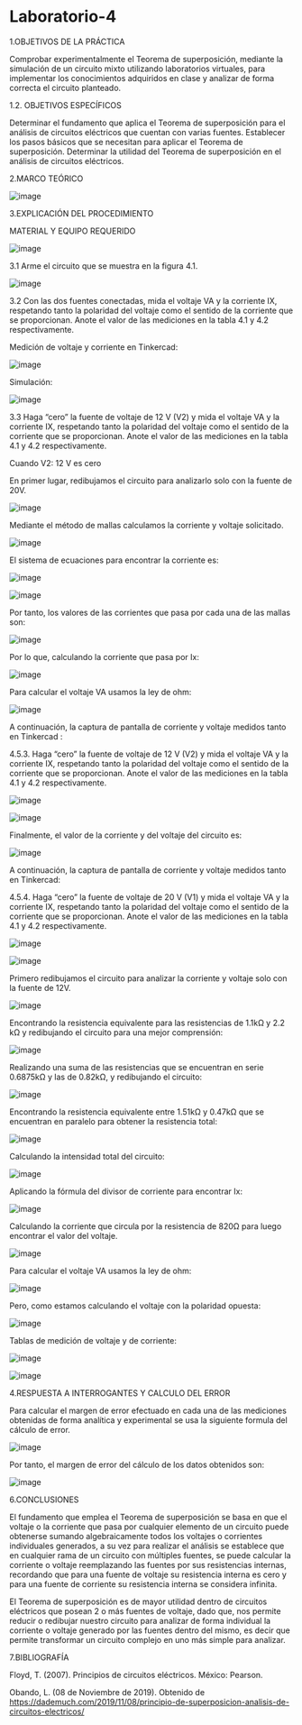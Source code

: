 # Laboratorio-4

1.OBJETIVOS DE LA PRÁCTICA

Comprobar experimentalmente el Teorema de superposición, mediante la simulación de un circuito mixto utilizando laboratorios virtuales, para implementar los conocimientos adquiridos en clase y analizar de forma correcta el circuito planteado.

1.2. OBJETIVOS ESPECÍFICOS

Determinar el fundamento que aplica el Teorema de superposición para el análisis de circuitos eléctricos que cuentan con varias fuentes.
Establecer los pasos básicos que se necesitan para aplicar el Teorema de superposición.
Determinar la utilidad del Teorema de superposición en el análisis de circuitos eléctricos.

2.MARCO TEÓRICO

![image](https://user-images.githubusercontent.com/105291794/176591444-9856a40d-a767-4480-892f-61f231221510.png)

3.EXPLICACIÓN DEL PROCEDIMIENTO

MATERIAL Y EQUIPO REQUERIDO

![image](https://user-images.githubusercontent.com/105291794/176591616-d4cc2ade-0cc5-4d4e-ab3b-901470d443f1.png)

3.1 Arme el circuito que se muestra en la figura 4.1.

![image](https://user-images.githubusercontent.com/105291794/176591937-13ba5f56-1544-4526-abf3-949d6d6296b9.png)

3.2 Con las dos fuentes conectadas, mida el voltaje VA y la corriente IX, respetando tanto la polaridad del voltaje como el sentido de la corriente que se proporcionan. Anote el valor de las mediciones en la tabla 4.1 y 4.2 respectivamente.

Medición de voltaje y corriente en Tinkercad:

![image](https://user-images.githubusercontent.com/105291794/176592815-30dfc8a9-80ba-4977-82da-37aa417461ad.png)

Simulación:

![image](https://user-images.githubusercontent.com/105291794/176592849-b6322658-6040-473c-9f7c-1ff1b3324236.png)

3.3 Haga “cero” la fuente de voltaje de 12 V (V2) y mida el voltaje VA y la corriente IX, respetando tanto la polaridad del voltaje como el sentido de la corriente que se proporcionan. Anote el valor de las mediciones en la tabla 4.1 y 4.2 respectivamente.

Cuando V2: 12 V es cero

En primer lugar, redibujamos el circuito para analizarlo solo con la fuente de 20V.

![image](https://user-images.githubusercontent.com/105291794/176593197-0331387d-377f-417d-97a7-76480264ddad.png)

Mediante el método de mallas calculamos la corriente y voltaje solicitado.

![image](https://user-images.githubusercontent.com/105291794/176593257-55ab3a8a-f279-407b-a690-f8ab3ca33c5f.png)

El sistema de ecuaciones para encontrar la corriente es:

![image](https://user-images.githubusercontent.com/105291794/176593692-ea3bd087-a2c4-460d-889f-18c53bbdfa33.png)

![image](https://user-images.githubusercontent.com/105291794/176593713-add77348-d175-419f-a0ce-6cfb4fa2afb8.png)

Por tanto, los valores de las corrientes que pasa por cada una de las mallas son:

![image](https://user-images.githubusercontent.com/105291794/176593738-343f2330-ba6a-4871-9c4f-8a37354eddb3.png)

Por lo que, calculando la corriente que pasa por Ix:

![image](https://user-images.githubusercontent.com/105291794/176593766-04df111d-4b86-40b8-a4a3-e1899d80023d.png)

Para calcular el voltaje VA usamos la ley de ohm:

![image](https://user-images.githubusercontent.com/105291794/176593831-9be90921-6748-4ab7-96a5-b63bb00b424e.png)

A continuación, la captura de pantalla de corriente y voltaje medidos tanto en Tinkercad :

4.5.3.	Haga “cero” la fuente de voltaje de 12 V (V2) y mida el voltaje VA y la corriente
IX, respetando tanto la polaridad del voltaje como el sentido de la corriente que se proporcionan. Anote el valor de las mediciones en la tabla 4.1 y 4.2 respectivamente.


![image](https://user-images.githubusercontent.com/105291794/176594893-e0d9e03b-84b9-44e5-9b08-80674878b183.png)

![image](https://user-images.githubusercontent.com/105291794/176594909-0c170287-0581-4a2f-8c6d-81b199d84c92.png)

Finalmente, el valor de la corriente y del voltaje del circuito es:

![image](https://user-images.githubusercontent.com/105291794/176594978-19e384da-e7b0-4d7e-83fb-14a5bc7aff2e.png)

A continuación, la captura de pantalla de corriente y voltaje medidos tanto en Tinkercad:

4.5.4.	Haga “cero” la fuente de voltaje de 20 V (V1) y mida el voltaje VA y la corriente IX, respetando tanto la polaridad del voltaje como el sentido de la corriente que se proporcionan. Anote el valor de las mediciones en la tabla 4.1 y 4.2 respectivamente.


![image](https://user-images.githubusercontent.com/105291794/176595718-c7757b93-f4ad-4a5d-bd54-c49b83cf8e44.png)


![image](https://user-images.githubusercontent.com/105291794/176595736-964bab28-9656-4105-9a11-9da1cfa79e1f.png)

Primero redibujamos el circuito para analizar la corriente y voltaje solo con la fuente de 12V.

![image](https://user-images.githubusercontent.com/105291794/176595865-8e7faa1a-ef38-408d-adc0-701c5a7f6dbc.png)

Encontrando la resistencia equivalente para las resistencias de 1.1kΩ y 2.2 kΩ y redibujando el circuito para una mejor comprensión:

![image](https://user-images.githubusercontent.com/105291794/176596543-c00690bb-c2cb-49bb-9ead-4f6698f2ff98.png)

Realizando una suma de las resistencias que se encuentran en serie 0.6875kΩ y las de 0.82kΩ, y redibujando el circuito:

![image](https://user-images.githubusercontent.com/105291794/176596567-4bb6b80b-488b-4c36-a80b-a21c9761b828.png)

Encontrando la resistencia equivalente entre 1.51kΩ y 0.47kΩ que se encuentran en paralelo para obtener la resistencia total:

![image](https://user-images.githubusercontent.com/105291794/176596636-045edcdd-2439-406d-82e1-580de23cb4fc.png)

Calculando la intensidad total del circuito:

![image](https://user-images.githubusercontent.com/105291794/176596653-2a4a8139-c626-44fb-ad2d-f4f6ec03daa9.png)

Aplicando la fórmula del divisor de corriente para encontrar Ix:

![image](https://user-images.githubusercontent.com/105291794/176596681-315a7060-b6a4-4173-a562-753bed017320.png)

Calculando la corriente que circula por la resistencia de 820Ω para luego encontrar el valor del voltaje.

![image](https://user-images.githubusercontent.com/105291794/176596716-f6d760b4-e16d-4a20-9f46-5f717cf1a91b.png)

Para calcular el voltaje VA usamos la ley de ohm:

![image](https://user-images.githubusercontent.com/105291794/176596738-4938e90c-8544-48c3-b01c-658b370e99b8.png)

Pero, como estamos calculando el voltaje con la polaridad opuesta:

![image](https://user-images.githubusercontent.com/105291794/176596757-b41aba06-3672-4cc1-b0f5-b59b901c9e49.png)


Tablas de medición de voltaje y de corriente:

![image](https://user-images.githubusercontent.com/105291794/176597465-52a8e571-1d38-4760-b1aa-d37aa713e588.png)

![image](https://user-images.githubusercontent.com/105291794/176597477-eae466f5-4c33-4802-b721-19e790d20177.png)

4.RESPUESTA A INTERROGANTES Y CALCULO DEL ERROR

Para calcular el margen de error efectuado en cada una de las mediciones obtenidas de forma analítica y experimental se usa la siguiente formula del cálculo de error.

![image](https://user-images.githubusercontent.com/105291794/176597536-569a5676-b182-4aec-adcf-2ce117cf3356.png)

Por tanto, el margen de error del cálculo de los datos obtenidos son:

![image](https://user-images.githubusercontent.com/105291794/176597568-7cbc600d-8482-4330-bae2-94ea8df8cb77.png)

6.CONCLUSIONES

El fundamento que emplea el Teorema de superposición se basa en que el voltaje o la corriente que pasa por cualquier elemento de un circuito puede obtenerse sumando algebraicamente todos los voltajes o corrientes individuales generados, a su vez para realizar el análisis se establece que en cualquier rama de un circuito con múltiples fuentes, se puede calcular la corriente o voltaje reemplazando las fuentes por sus resistencias internas, recordando que para una fuente de voltaje su resistencia interna es cero y para una fuente de corriente su resistencia interna se considera infinita.

El Teorema de superposición es de mayor utilidad dentro de circuitos eléctricos que posean 2 o más fuentes de voltaje, dado que, nos permite reducir o redibujar nuestro circuito para analizar de forma individual la corriente o voltaje generado por las fuentes dentro del mismo, es decir que permite transformar un circuito complejo en uno más simple para analizar.

7.BIBLIOGRAFÍA

Floyd, T. (2007). Principios de circuitos eléctricos. México: Pearson.

Obando, L. (08 de Noviembre de 2019). Obtenido de https://dademuch.com/2019/11/08/principio-de-superposicion-analisis-de-circuitos-electricos/




















